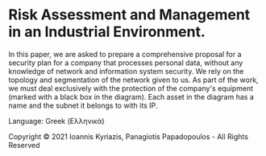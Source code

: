 # Risk Assessment and Management in an Industrial Environment.

In this paper, we are asked to prepare a comprehensive proposal for a security plan for a company that processes personal data, without any knowledge of network and information system security. We rely on the topology and segmentation of the network given to us. As part of the work, we must deal exclusively with the protection of the company's equipment (marked with a black box in the diagram). Each asset in the diagram has a name and the subnet it belongs to with its IP.

Language: Greek (Ελληνικά)

Copyright © 2021 Ioannis Kyriazis, Panagiotis Papadopoulos - All Rights Reserved
